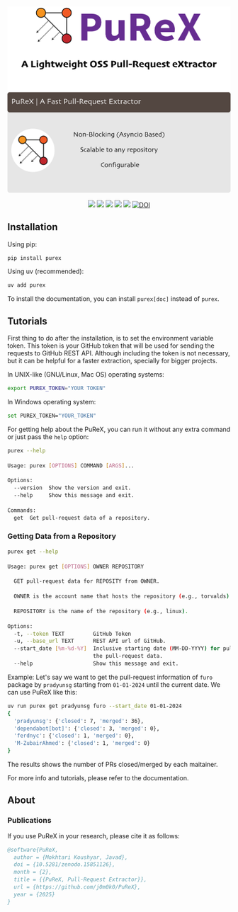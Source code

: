 <p align="center">
  <picture align="center">
    <source media="(prefers-color-scheme: dark)" srcset="https://raw.githubusercontent.com/j0m0k0/PuReX/refs/heads/main/logo/PuReX-dark.png">
    <source media="(prefers-color-scheme: light)" srcset="https://raw.githubusercontent.com/j0m0k0/PuReX/refs/heads/main/logo/PuReX-light.png">
    <img alt="PuReX logo with some description about it." src="https://raw.githubusercontent.com/j0m0k0/PuReX/refs/heads/main/logo/PuReX-light.png">
  </picture>
</p>

<p align="center">
  <a href="https://pypi.org/project/purex/" target="_blank"><img src="https://img.shields.io/pypi/pyversions/purex.svg" /></a>
<!--   <img src="https://img.shields.io/pypi/dm/purex" /> -->
  <a href="https://j0m0k0.github.io/PuReX" target="_blank"><img src="https://img.shields.io/badge/view-Documentation-red?" /></a>
  <img src="http://img.shields.io/github/actions/workflow/status/j0m0k0/PuReX/purex-test.yml?branch=main">
  <img src="https://img.shields.io/github/commit-activity/m/j0m0k0/PuReX">
  <img src="https://img.shields.io/github/license/j0m0k0/PuReX">
  <a href="https://doi.org/10.5281/zenodo.15825844"><img src="https://zenodo.org/badge/DOI/10.5281/zenodo.15851126.svg" alt="DOI"></a>
</p>  



## Installation
Using pip:
```bash
pip install purex
```

Using uv (recommended):
```bash
uv add purex
```

To install the documentation, you can install `purex[doc]` instead of `purex`.

## Tutorials
First thing to do after the installation, is to set the environment variable token. This token is your GitHub token that will be used for sending the requests to GitHub REST API. Although including the token is not necessary, but it can be helpful for a faster extraction, specially for bigger projects.

In UNIX-like (GNU/Linux, Mac OS) operating systems:
```bash
export PUREX_TOKEN="YOUR TOKEN"
```

In Windows operating system:
```bash
set PUREX_TOKEN="YOUR_TOKEN"
```

For getting help about the PuReX, you can run it without any extra command or just pass the `help` option:
```bash
purex --help

Usage: purex [OPTIONS] COMMAND [ARGS]...

Options:
  --version  Show the version and exit.
  --help     Show this message and exit.

Commands:
  get  Get pull-request data of a repository.
```

### Getting Data from a Repository
```bash
purex get --help

Usage: purex get [OPTIONS] OWNER REPOSITORY

  GET pull-request data for REPOSITY from OWNER.

  OWNER is the account name that hosts the repository (e.g., torvalds).

  REPOSITORY is the name of the repository (e.g., linux).

Options:
  -t, --token TEXT         GitHub Token
  -u, --base_url TEXT      REST API url of GitHub.
  --start_date [%m-%d-%Y]  Inclusive starting date (MM-DD-YYYY) for pulling
                           the pull-request data.
  --help                   Show this message and exit.
```

Example: Let's say we want to get the pull-request information of `furo` package by `pradyunsg` starting from `01-01-2024` until the current date. We can use PuReX like this:
```bash
uv run purex get pradyunsg furo --start_date 01-01-2024
{
  'pradyunsg': {'closed': 7, 'merged': 36},
  'dependabot[bot]': {'closed': 3, 'merged': 0},
  'ferdnyc': {'closed': 1, 'merged': 0},
  'M-ZubairAhmed': {'closed': 1, 'merged': 0}
}
```

The results shows the number of PRs closed/merged by each maitainer.

For more info and tutorials, please refer to the documentation.

## About
### Publications
If you use PuReX in your research, please cite it as follows:
```bib
@software{PuReX,
  author = {Mokhtari Koushyar, Javad},
  doi = {10.5281/zenodo.15851126},
  month = {2},
  title = {{PuReX, Pull-Request Extractor}},
  url = {https://github.com/j0m0k0/PuReX},
  year = {2025}
}
```
